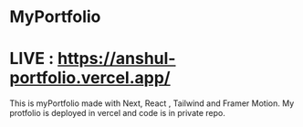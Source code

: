 # MyPortfolio

# LIVE : https://anshul-portfolio.vercel.app/

This is myPortfolio made with Next, React , Tailwind and Framer Motion.
My protfolio is deployed in vercel and code is in private repo.

